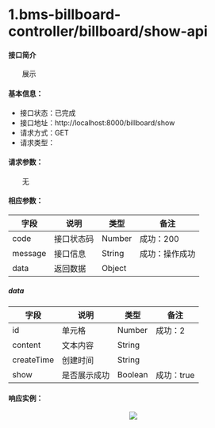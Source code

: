 # 1.bms-billboard-controller/billboard/show-api
#### 接口简介
&emsp;&emsp;展示

#### 基本信息：
+ 接口状态：已完成
+ 接口地址：http://localhost:8000/billboard/show
+ 请求方式：GET
+ 请求类型：
#### 请求参数：
&emsp;&emsp;无

#### 相应参数：
|  字段   | 说明 | 类型 | 备注 |
|  ----   | ----  | ---- | ---- |
| code  | 接口状态码 | Number | 成功：200 |
| message  | 接口信息 | String | 成功：操作成功     |
|data|  返回数据 | Object| |

##### data
|  字段   | 说明 | 类型 | 备注 |
|  ----   | ----  | ---- | ---- |
| id  | 单元格 | Number | 成功：2 | 
| content  | 文本内容 | String | | 
|createTime|创建时间 | String||
|show|是否展示成功|Boolean|成功：true

#### 响应实例：
<div align=center><img  src="1-1.png"/></div>
